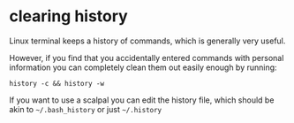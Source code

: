 
# clearing history

Linux terminal keeps a history of commands, which is generally very useful.

However, if you find that you accidentally entered commands with personal information you can completely clean them out easily enough by running:

    history -c && history -w

If you want to use a scalpal you can edit the history file, which should be akin to `~/.bash_history` or just `~/.history`
